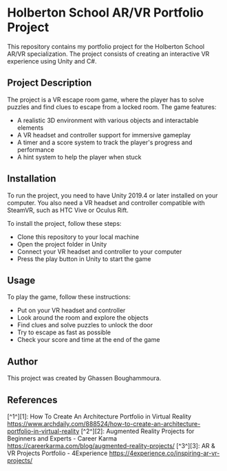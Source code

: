 # Holberton School AR/VR Portfolio Project

This repository contains my portfolio project for the Holberton School AR/VR specialization. The project consists of creating an interactive VR experience using Unity and C#.

## Project Description

The project is a VR escape room game, where the player has to solve puzzles and find clues to escape from a locked room. The game features:

- A realistic 3D environment with various objects and interactable elements
- A VR headset and controller support for immersive gameplay
- A timer and a score system to track the player's progress and performance
- A hint system to help the player when stuck

## Installation

To run the project, you need to have Unity 2019.4 or later installed on your computer. You also need a VR headset and controller compatible with SteamVR, such as HTC Vive or Oculus Rift.

To install the project, follow these steps:

- Clone this repository to your local machine
- Open the project folder in Unity
- Connect your VR headset and controller to your computer
- Press the play button in Unity to start the game

## Usage

To play the game, follow these instructions:

- Put on your VR headset and controller
- Look around the room and explore the objects
- Find clues and solve puzzles to unlock the door
- Try to escape as fast as possible
- Check your score and time at the end of the game

## Author

This project was created by Ghassen Boughammoura.

## References

[^1^][1]: How To Create An Architecture Portfolio in Virtual Reality https://www.archdaily.com/888524/how-to-create-an-architecture-portfolio-in-virtual-reality
[^2^][2]: Augmented Reality Projects for Beginners and Experts - Career Karma https://careerkarma.com/blog/augmented-reality-projects/
[^3^][3]: AR & VR Projects Portfolio - 4Experience https://4experience.co/inspiring-ar-vr-projects/
